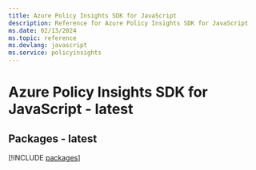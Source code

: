 ```yaml
---
title: Azure Policy Insights SDK for JavaScript
description: Reference for Azure Policy Insights SDK for JavaScript
ms.date: 02/13/2024
ms.topic: reference
ms.devlang: javascript
ms.service: policyinsights
---
```

# Azure Policy Insights SDK for JavaScript - latest
## Packages - latest
[!INCLUDE [packages](policy-insights-index.md)]